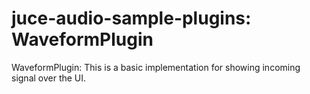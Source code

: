 # juce-audio-sample-plugins: WaveformPlugin

WaveformPlugin:
This is a basic implementation for showing incoming signal over the UI.